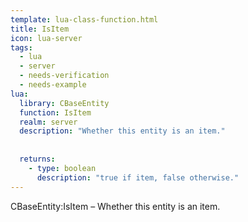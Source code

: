 ```yaml
---
template: lua-class-function.html
title: IsItem
icon: lua-server
tags:
  - lua
  - server
  - needs-verification
  - needs-example
lua:
  library: CBaseEntity
  function: IsItem
  realm: server
  description: "Whether this entity is an item."
  
  
  returns:
    - type: boolean
      description: "true if item, false otherwise."
---
```


<div class="lua__search__keywords">
CBaseEntity:IsItem &#x2013; Whether this entity is an item.
</div>

